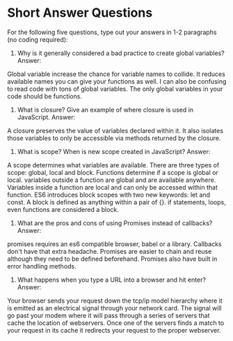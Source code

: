 # Short Answer Questions
For the following five questions, type out your answers in 1-2 paragraphs (no coding required):

1. Why is it generally considered a bad practice to create global variables?
Answer:

Global variable increase the chance for variable names to collide. It reduces available names you can give your functions as well. I can also be confusing to read code with tons of global variables. The only global variables in your code should be functions.

1. What is closure? Give an example of where closure is used in JavaScript.
Answer:

A closure preserves the value of variables declared within it. It also isolates those variables to only be accessible via methods returned by the closure.

1. What is scope? When is new scope created in JavaScript?
Answer:

A scope determines what variables are available. There are three types of scope: global, local and block. Functions determine if a scope is global or local. variables outside a function are global and are available anywhere. Variables inside a function are local and can only be accessed within that function. ES6 introduces block scopes with two new keywords: let and const. A block is defined as anything within a pair of {}. if statements, loops, even functions are considered a block.  

1. What are the pros and cons of using Promises instead of callbacks?
Answer:

promises requires an es6 compatible browser, babel or a library. Callbacks don't have that extra headache. Promises are easier to chain and reuse although they need to be defined beforehand. Promises also have built in error handling methods.

1. What happens when you type a URL into a browser and hit enter?
Answer:

Your browser sends your request down the tcp/ip model hierarchy where it is emitted as an electrical signal through your network card. The signal will go past your modem where it will pass through a series of servers that cache the location of webservers. Once one of the servers finds a match to your request in its cache it redirects your request to the proper webserver.
